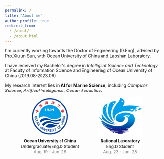 ```yaml
---
permalink: /
title: "About me"
author_profile: true
redirect_from: 
  - /about/
  - /about.html
---
```


I'm currently working towards the Doctor of Engineering (D.Eng), advised by Pro.Xiujun Sun, with Ocean University of China and Laoshan Laboratory.

I have received my Bachelor's degree in *Intelligent Science and Technology* at Faculty of Information Science and Engineering of Ocean University of China (2019.08-2023.06)

My research interent lies in **AI for Marine Science**, including *Computer Science*, *Artifical Intelligence*, *Ocean Acoustics*.


<div style="display: flex; justify-content: center; align-items: flex-end;">

  <!-- Ocean University of China 图片和字幕 -->
  <div style="text-align: center; margin-right: 60px;"> <!-- 增加间隔 -->
    <a href="http://www.ouc.edu.cn/main.htm">
      <img src="../images/ouc.png" alt="Ocean University of China" width="120">
    </a>
    <p style="font-size:10pt; line-height:1.3; margin-top: 10px;"> <!-- 增加顶部间距 -->
      <b>Ocean University of China</b><br>
      Undergraduate/Eng.D Student<br>
      <span style="color:#808080">Aug. 19 - Jun. 28</span>
    </p>
  </div>

  <!-- National Laboratory 图片和字幕 -->
  <div style="text-align: center;">
    <a href="http://www.qnlm.ac/index">
      <img src="../images/laoshan.png" alt="National Laboratory" width="150">
    </a>
    <p style="font-size:10pt; line-height:1.3; margin-top: 10px;"> <!-- 增加顶部间距 -->
      <b>National Laboratory</b><br>
      Eng.D Student<br>
      <span style="color:#808080">Aug. 23 - Jun. 28</span>
    </p>
  </div>

</div>






